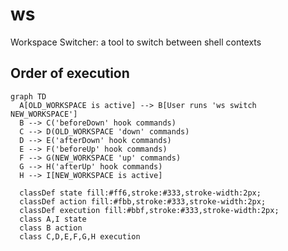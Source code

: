 # ws

Workspace Switcher: a tool to switch between shell contexts

## Order of execution

```mermaid
graph TD
  A[OLD_WORKSPACE is active] --> B[User runs 'ws switch NEW_WORKSPACE']
  B --> C('beforeDown' hook commands)
  C --> D(OLD_WORKSPACE 'down' commands)
  D --> E('afterDown' hook commands)
  E --> F('beforeUp' hook commands)
  F --> G(NEW_WORKSPACE 'up' commands)
  G --> H('afterUp' hook commands)
  H --> I[NEW_WORKSPACE is active]

  classDef state fill:#ff6,stroke:#333,stroke-width:2px;
  classDef action fill:#fbb,stroke:#333,stroke-width:2px;
  classDef execution fill:#bbf,stroke:#333,stroke-width:2px;
  class A,I state
  class B action
  class C,D,E,F,G,H execution
```
